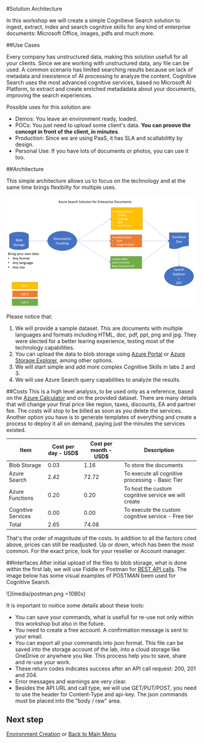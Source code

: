 #Solution Architecture

In this workshop we will create a simple Cognitieve Search solution to ingest, extract, index and search cognitive skills for any kind of enterprise documents: Microsoft Office, images, pdfs and much more.


##Use Cases

Every company has unstructured data, making this solution usefull for all your clients. Since we are working with unstructured data, any file can be used. A common scenario has limited searching results because on lack of metadata and inexistence of AI processing to analyze the content. Cognitive Search uses the most advanced cognitive services, based no Microsoft AI Platform, to extract and create enriched metadadata about your documents, improving the search experiences. 

Possible uses for this solution are:

+ Demos: You leave an environment ready, loaded. 
+ POCs: You just need to upload some client's data. **You can proove the concept in front of the client, in minutes**.
+ Production: Since we are using PaaS, it has SLA and scallabilitty by design.
+ Personal Use: If you have lots of documents or photos, you can use it too.

##Architecture

This simple architecture allows us to focus on the technology and at the same time brings flexibilty for multiple uses.

![](media/architecture.png)

Please notice that:

1. We will provide a sample dataset. This are documents with multiple languages and formats including HTML, doc, pdf, ppt, png and jpg. They were slected for a better learing experience, testing most of the technology capabilities.
2. You can upload the data to blob storage using [Azure Portal](https://docs.microsoft.com/en-us/azure/storage/blobs/storage-quickstart-blobs-portal) or [Azure Storage Explorer](https://docs.microsoft.com/en-us/azure/storage/blobs/storage-quickstart-blobs-storage-explorer), among other options.
3. We will start simple and add more complex Cognitive Skills in labs 2 and 3.
4. We will use Azure Search query capabilities to analyze the results.

##Costs
This is a high level analysis, to be used only as a reference, based on the [Azure Calculator](https://azure.microsoft.com/en-us/pricing/calculator/) and on the provided dataset. There are many details that will change your final price like region, taxes, discounts, EA and partner fee. The costs will stop to be billed as soon as you delete the services. Another option you have is to generate templates of everything and create a process to deploy it all on demand, paying just the minutes the services existed.

| Item |Cost per day - USD$ | Cost per month - USD$ | Description
|-------|----------|----------|----------|
| Blob Storage | 0.03 | 1.16 |To store the documents |
| Azure Search | 2.42 | 72.72 | To execute all cognitive processing - Basic Tier |
| Azure Functions | 0.20 | 0.20 | To host the custom cognitive service we will create |
| Cognitive Services | 0.00 | 0.00 | To execute the custom cognitive service - Free tier | 
| Total | 2.65 | 74.08 |  | 

That's the order of magnitude of the costs. In addition to all the factors cited above, prices can still be readjusted. Up or down, which has been the most common. For the exact price, look for your reseller or Account manager.

##Interfaces
After initial upload of the files to blob storage, what is done within the first lab, we will use Fiddle or Postman for [REST API calls](https://docs.microsoft.com/en-us/azure/search/search-fiddler). The image below has some visual examples of POSTMAN been used for Cognitive Search.

![](media/postman.png =1080x)

It is important to noitice some details about these tools:
+ You can save your commands, what is usefull for re-use not only within this workshop but also in the future.
+ You need to create a free account. A confirmation message is sent to your email.
+ You can export all your commands into json format. This file can be saved into the storage account of the lab, into a cloud storage like OneDrive or anywhere you like. This process help you to save, share and re-use your work.
+ These return codes indicates success after an API call request: 200, 201 and 204. 
+ Error messages and warnings are very clear.
+ Besides the API URL and call type, we will use GET/PUT/POST, you need to use the header for Content-Type and api-key. The json commands must be placed into the "body / raw" area. 


## Next step
[Environment Creation](04-Environment-Creation.md) or [Back to Main Menu](01-readme.md)



